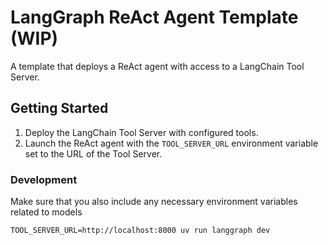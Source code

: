 # LangGraph ReAct Agent Template (WIP)

A template that deploys a ReAct agent with access to a LangChain Tool Server.


## Getting Started

1. Deploy the LangChain Tool Server with configured tools.
2. Launch the ReAct agent with the `TOOL_SERVER_URL` environment variable set to the URL of the Tool Server.


### Development

Make sure that you also include any necessary environment variables related to models

```shell
TOOL_SERVER_URL=http://localhost:8000 uv run langgraph dev
```
